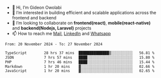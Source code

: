 - 👋 Hi, I’m Gideon Owolabi
- 👀 I’m interested in building efficient and scalable applications across the frontend and backend
- 💞️ I’m looking to collaborate on <b>frontend(react)</b>, <b>mobile(react-native)</b> and <b>backend(Nodejs, Laravel)</b> projects
- 📫 How to reach me <a href="mailto:gideoniyin2021@gmail.com">Mail</a>, <a href="https://www.linkedin.com/in/gideon-owolabi-9b667a232/">LinkedIn</a> and <a href="https://wa.me/2348055377085">Whatsapp</a>

<!---
gude1/gude1 is a ✨ special ✨ repository because its `README.md` (this file) appears on your GitHub profile.
You can click the Preview link to take a look at your changes.
--->

<!--START_SECTION:waka-->

```txt
From: 20 November 2024 - To: 27 November 2024

TypeScript        28 hrs 37 mins  ██████████████▒░░░░░░░░░░   56.81 %
JSON              7 hrs 57 mins   ████░░░░░░░░░░░░░░░░░░░░░   15.80 %
PHP               7 hrs 46 mins   ████░░░░░░░░░░░░░░░░░░░░░   15.44 %
Markdown          1 hr 20 mins    ▓░░░░░░░░░░░░░░░░░░░░░░░░   02.66 %
JavaScript        1 hr 20 mins    ▓░░░░░░░░░░░░░░░░░░░░░░░░   02.65 %
```

<!--END_SECTION:waka-->
